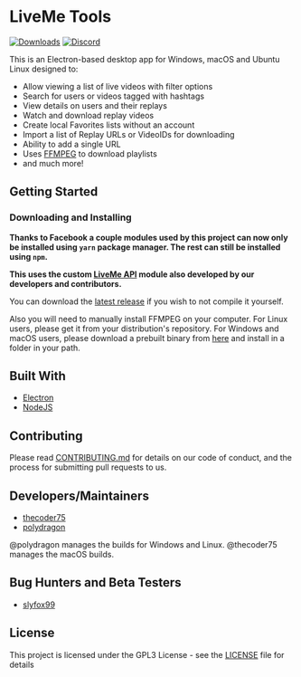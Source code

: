 # LiveMe Tools

[![Downloads](https://img.shields.io/github/downloads/thecoder75/liveme-tools/total.svg)]()
[![Discord](https://img.shields.io/discord/340106715334836224.svg)](https://discord.gg/A5p2aF4)

This is an Electron-based desktop app for Windows, macOS and Ubuntu Linux designed to:
- Allow viewing a list of live videos with filter options
- Search for users or videos tagged with hashtags
- View details on users and their replays
- Watch and download replay videos
- Create local Favorites lists without an account
- Import a list of Replay URLs or VideoIDs for downloading
- Ability to add a single URL
- Uses [FFMPEG](ffmpeg.md) to download playlists
- and much more!

## Getting Started

### Downloading and Installing

**Thanks to Facebook a couple modules used by this project can now only be installed using `yarn` 
package manager.  The rest can still be installed using `npm`.**

**This uses the custom [LiveMe API](https://github.com/thecoder75/liveme-api) module also developed by our developers and contributors.**

You can download the [latest release](https://github.com/thecoder75/liveme-tools/releases/latest)
if you wish to not compile it yourself.

Also you will need to manually install FFMPEG on your computer.  For Linux users, please get it from your distribution's repository.
For Windows and macOS users, please download a prebuilt binary from [here](http://ffmpeg.org) and install in a folder in your path.

## Built With
* [Electron](http://electron.atom.io)
* [NodeJS](http://nodejs.org)

## Contributing
Please read [CONTRIBUTING.md](CONTRIBUTING.md) 
for details on our code of conduct, and the process for submitting pull 
requests to us.

## Developers/Maintainers
* [thecoder75](https://github.com/thecoder75)
* [polydragon](https://github.com/polydragon)

@polydragon manages the builds for Windows and Linux.  @thecoder75 manages the macOS builds.

## Bug Hunters and Beta Testers
* [slyfox99](https://github.com/slyfox99)

## License
This project is licensed under the GPL3 License - see the [LICENSE](LICENSE) 
file for details

